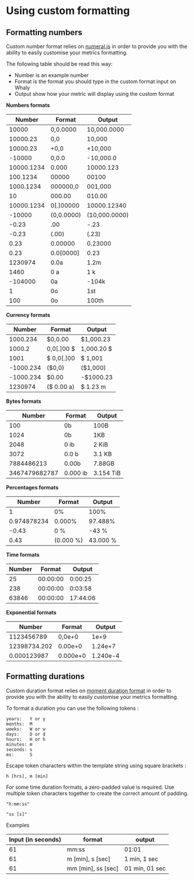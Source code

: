 # Using custom formatting

## Formatting numbers

Custom number format relies on [numeral.js](http://numeraljs.com/#format) in order to provide you with the ability to easily customise your metrics formatting.

The following table should be read this way:

* Number is an example number
* Format is the format you should type in the custom format input on Whaly
* Output show how your metric will display using the custom format

**Numbers formats**

| Number     | Format     | Output        |
| ---------- | ---------- | ------------- |
| 10000      | 0,0.0000   | 10,000.0000   |
| 10000.23   | 0,0        | 10,000        |
| 10000.23   | +0,0       | +10,000       |
| -10000     | 0,0.0      | -10,000.0     |
| 10000.1234 | 0.000      | 10000.123     |
| 100.1234   | 00000      | 00100         |
| 1000.1234  | 000000,0   | 001,000       |
| 10         | 000.00     | 010.00        |
| 10000.1234 | 0\[.]00000 | 10000.12340   |
| -10000     | (0,0.0000) | (10,000.0000) |
| -0.23      | .00        | -.23          |
| -0.23      | (.00)      | (.23)         |
| 0.23       | 0.00000    | 0.23000       |
| 0.23       | 0.0\[0000] | 0.23          |
| 1230974    | 0.0a       | 1.2m          |
| 1460       | 0 a        | 1 k           |
| -104000    | 0a         | -104k         |
| 1          | 0o         | 1st           |
| 100        | 0o         | 100th         |

**Currency formats**

| Number    | Format      | Output     |
| --------- | ----------- | ---------- |
| 1000.234  | $0,0.00     | $1,000.23  |
| 1000.2    | 0,0\[.]00 $ | 1,000.20 $ |
| 1001      | $ 0,0\[.]00 | $ 1,001    |
| -1000.234 | ($0,0)      | ($1,000)   |
| -1000.234 | $0.00       | -$1000.23  |
| 1230974   | ($ 0.00 a)  | $ 1.23 m   |

**Bytes formats**

| Number        | Format   | Output    |
| ------------- | -------- | --------- |
| 100           | 0b       | 100B      |
| 1024          | 0b       | 1KB       |
| 2048          | 0 ib     | 2 KiB     |
| 3072          | 0.0 b    | 3.1 KB    |
| 7884486213    | 0.00b    | 7.88GB    |
| 3467479682787 | 0.000 ib | 3.154 TiB |

**Percentages formats**

| Number      | Format    | Output   |
| ----------- | --------- | -------- |
| 1           | 0%        | 100%     |
| 0.974878234 | 0.000%    | 97.488%  |
| -0.43       | 0 %       | -43 %    |
| 0.43        | (0.000 %) | 43.000 % |

**Time formats**

| Number | Format   | Output   |
| ------ | -------- | -------- |
| 25     | 00:00:00 | 0:00:25  |
| 238    | 00:00:00 | 0:03:58  |
| 63846  | 00:00:00 | 17:44:06 |

**Exponential formats**

| Number       | Format   | Output   |
| ------------ | -------- | -------- |
| 1123456789   | 0,0e+0   | 1e+9     |
| 12398734.202 | 0.00e+0  | 1.24e+7  |
| 0.000123987  | 0.000e+0 | 1.240e-4 |

## Formatting durations

Custom duration format relies on [moment duration format](https://github.com/jsmreese/moment-duration-format) in order to provide you with the ability to easily customise your metrics formatting.

To format a duration you can use the following tokens :&#x20;

```
years:   Y or y
months:  M
weeks:   W or w
days:    D or d
hours:   H or h
minutes: m
seconds: s
ms:      S
```

Escape token characters within the template string using square brackets :&#x20;

```
h [hrs], m [min]
```

For some time duration formats, a zero-padded value is required. Use multiple token characters together to create the correct amount of padding.

```
"h:mm:ss"

"ss [s]"
```

Examples&#x20;

| Input (in seconds) | format               | output         |
| ------------------ | -------------------- | -------------- |
| 61                 | mm:ss                | 01:01          |
| 61                 | m \[min], s \[sec]   | 1 min, 1 sec   |
| 61                 | mm \[min], ss \[sec] | 01 min, 01 sec |
